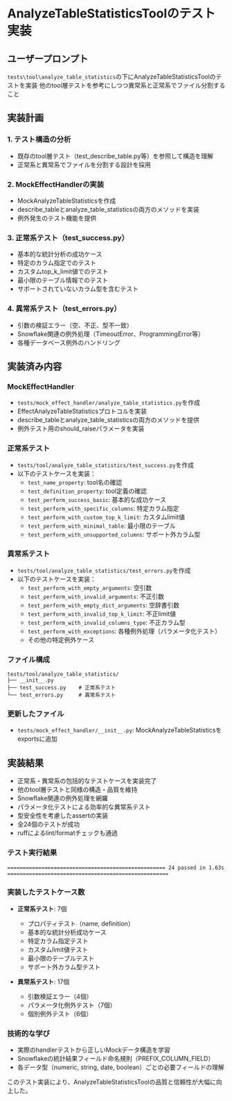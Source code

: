 # AnalyzeTableStatisticsToolのテスト実装

## ユーザープロンプト
`tests\tool\analyze_table_statistics`の下にAnalyzeTableStatisticsToolのテストを実装
他のtool層テストを参考にしつつ異常系と正常系でファイル分割すること

## 実装計画

### 1. テスト構造の分析
- 既存のtool層テスト（test_describe_table.py等）を参照して構造を理解
- 正常系と異常系でファイルを分割する設計を採用

### 2. MockEffectHandlerの実装
- MockAnalyzeTableStatisticsを作成
- describe_tableとanalyze_table_statisticsの両方のメソッドを実装
- 例外発生のテスト機能を提供

### 3. 正常系テスト（test_success.py）
- 基本的な統計分析の成功ケース
- 特定のカラム指定でのテスト
- カスタムtop_k_limit値でのテスト
- 最小限のテーブル情報でのテスト
- サポートされていないカラム型を含むテスト

### 4. 異常系テスト（test_errors.py）
- 引数の検証エラー（空、不正、型不一致）
- Snowflake関連の例外処理（TimeoutError、ProgrammingError等）
- 各種データベース例外のハンドリング

## 実装済み内容

### MockEffectHandler
- `tests/mock_effect_handler/analyze_table_statistics.py`を作成
- EffectAnalyzeTableStatisticsプロトコルを実装
- describe_tableとanalyze_table_statisticsの両方のメソッドを提供
- 例外テスト用のshould_raiseパラメータを実装

### 正常系テスト
- `tests/tool/analyze_table_statistics/test_success.py`を作成
- 以下のテストケースを実装：
  - `test_name_property`: tool名の確認
  - `test_definition_property`: tool定義の確認
  - `test_perform_success_basic`: 基本的な成功ケース
  - `test_perform_with_specific_columns`: 特定カラム指定
  - `test_perform_with_custom_top_k_limit`: カスタムlimit値
  - `test_perform_with_minimal_table`: 最小限のテーブル
  - `test_perform_with_unsupported_columns`: サポート外カラム型

### 異常系テスト
- `tests/tool/analyze_table_statistics/test_errors.py`を作成
- 以下のテストケースを実装：
  - `test_perform_with_empty_arguments`: 空引数
  - `test_perform_with_invalid_arguments`: 不正引数
  - `test_perform_with_empty_dict_arguments`: 空辞書引数
  - `test_perform_with_invalid_top_k_limit`: 不正limit値
  - `test_perform_with_invalid_columns_type`: 不正カラム型
  - `test_perform_with_exceptions`: 各種例外処理（パラメータ化テスト）
  - その他の特定例外ケース

### ファイル構成
```
tests/tool/analyze_table_statistics/
├── __init__.py
├── test_success.py    # 正常系テスト
└── test_errors.py     # 異常系テスト
```

### 更新したファイル
- `tests/mock_effect_handler/__init__.py`: MockAnalyzeTableStatisticsをexportsに追加

## 実装結果
- 正常系・異常系の包括的なテストケースを実装完了
- 他のtool層テストと同様の構造・品質を維持
- Snowflake関連の例外処理を網羅
- パラメータ化テストによる効率的な異常系テスト
- 型安全性を考慮したassertの実装
- 全24個のテストが成功
- ruffによるlint/formatチェックも通過

### テスト実行結果
```
=================================================== 24 passed in 1.63s ====================================================
```

### 実装したテストケース数
- **正常系テスト**: 7個
  - プロパティテスト（name, definition）
  - 基本的な統計分析成功ケース
  - 特定カラム指定テスト
  - カスタムlimit値テスト
  - 最小限のテーブルテスト
  - サポート外カラム型テスト

- **異常系テスト**: 17個
  - 引数検証エラー（4個）
  - パラメータ化例外テスト（7個）
  - 個別例外テスト（6個）

### 技術的な学び
- 実際のhandlerテストから正しいMockデータ構造を学習
- Snowflakeの統計結果フィールド命名規則（PREFIX_COLUMN_FIELD）
- 各データ型（numeric, string, date, boolean）ごとの必要フィールドの理解

このテスト実装により、AnalyzeTableStatisticsToolの品質と信頼性が大幅に向上した。
